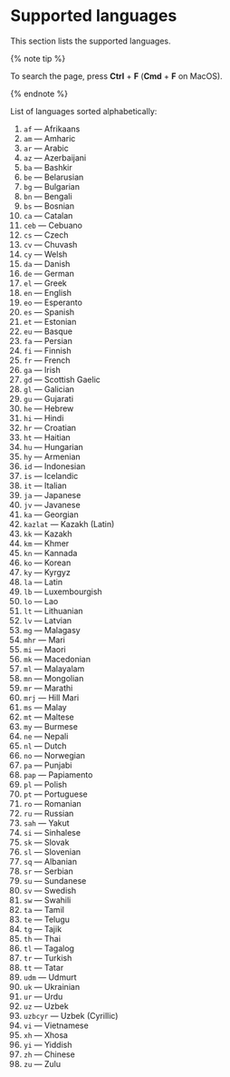 # Supported languages

This section lists the supported languages.

{% note tip %}

To search the page, press **Ctrl** + **F** (**Cmd** + **F** on MacOS).

{% endnote %}

List of languages sorted alphabetically:

1. `af` — Afrikaans
1. `am` — Amharic
1. `ar` — Arabic
1. `az` — Azerbaijani
1. `ba` — Bashkir
1. `be` — Belarusian
1. `bg` — Bulgarian
1. `bn` — Bengali
1. `bs` — Bosnian
1. `ca` — Catalan
1. `ceb` — Cebuano
1. `cs` — Czech
1. `cv` — Chuvash
1. `cy` — Welsh
1. `da` — Danish
1. `de` — German
1. `el` — Greek
1. `en` — English
1. `eo` — Esperanto
1. `es` — Spanish
1. `et` — Estonian
1. `eu` — Basque
1. `fa` — Persian
1. `fi` — Finnish
1. `fr` — French
1. `ga` — Irish
1. `gd` — Scottish Gaelic
1. `gl` — Galician
1. `gu` — Gujarati
1. `he` — Hebrew
1. `hi` — Hindi
1. `hr` — Croatian
1. `ht` — Haitian
1. `hu` — Hungarian
1. `hy` — Armenian
1. `id` — Indonesian
1. `is` — Icelandic
1. `it` — Italian
1. `ja` — Japanese
1. `jv` — Javanese
1. `ka` — Georgian
1. `kazlat` — Kazakh (Latin)
1. `kk` — Kazakh
1. `km` — Khmer
1. `kn` — Kannada
1. `ko` — Korean
1. `ky` — Kyrgyz
1. `la` — Latin
1. `lb` — Luxembourgish
1. `lo` — Lao
1. `lt` — Lithuanian
1. `lv` — Latvian
1. `mg` — Malagasy
1. `mhr` — Mari
1. `mi` — Maori
1. `mk` — Macedonian
1. `ml` — Malayalam
1. `mn` — Mongolian
1. `mr` — Marathi
1. `mrj` — Hill Mari
1. `ms` — Malay
1. `mt` — Maltese
1. `my` — Burmese
1. `ne` — Nepali
1. `nl` — Dutch
1. `no` — Norwegian
1. `pa` — Punjabi
1. `pap` — Papiamento
1. `pl` — Polish
1. `pt` — Portuguese
1. `ro` — Romanian
1. `ru` — Russian
1. `sah` — Yakut
1. `si` — Sinhalese
1. `sk` — Slovak
1. `sl` — Slovenian
1. `sq` — Albanian
1. `sr` — Serbian
1. `su` — Sundanese
1. `sv` — Swedish
1. `sw` — Swahili
1. `ta` — Tamil
1. `te` — Telugu
1. `tg` — Tajik
1. `th` — Thai
1. `tl` — Tagalog
1. `tr` — Turkish
1. `tt` — Tatar
1. `udm` — Udmurt
1. `uk` — Ukrainian
1. `ur` — Urdu
1. `uz` — Uzbek
1. `uzbcyr` — Uzbek (Cyrillic)
1. `vi` — Vietnamese
1. `xh` — Xhosa
1. `yi` — Yiddish
1. `zh` — Chinese
1. `zu` — Zulu
